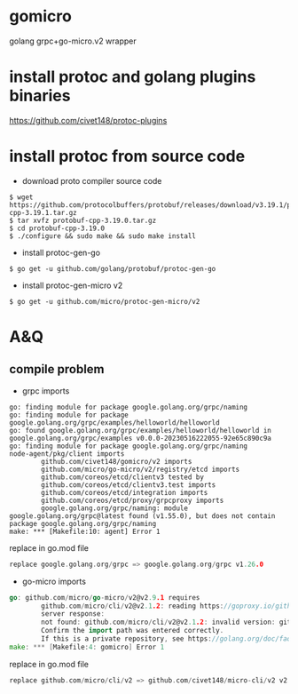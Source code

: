 # gomicro

golang grpc+go-micro.v2 wrapper

# install protoc and golang plugins binaries 

  https://github.com/civet148/protoc-plugins

# install protoc from source code

- download proto compiler source code

```shell script
$ wget https://github.com/protocolbuffers/protobuf/releases/download/v3.19.1/protobuf-cpp-3.19.1.tar.gz
$ tar xvfz protobuf-cpp-3.19.0.tar.gz
$ cd protobuf-cpp-3.19.0
$ ./configure && sudo make && sudo make install
```

- install protoc-gen-go

```shell script
$ go get -u github.com/golang/protobuf/protoc-gen-go
```

- install protoc-gen-micro v2
```shell script
$ go get -u github.com/micro/protoc-gen-micro/v2
```


# A&Q

## compile problem

- grpc imports

```shell
go: finding module for package google.golang.org/grpc/naming
go: finding module for package google.golang.org/grpc/examples/helloworld/helloworld
go: found google.golang.org/grpc/examples/helloworld/helloworld in google.golang.org/grpc/examples v0.0.0-20230516222055-92e65c890c9a
go: finding module for package google.golang.org/grpc/naming
node-agent/pkg/client imports
        github.com/civet148/gomicro/v2 imports
        github.com/micro/go-micro/v2/registry/etcd imports
        github.com/coreos/etcd/clientv3 tested by
        github.com/coreos/etcd/clientv3.test imports
        github.com/coreos/etcd/integration imports
        github.com/coreos/etcd/proxy/grpcproxy imports
        google.golang.org/grpc/naming: module google.golang.org/grpc@latest found (v1.55.0), but does not contain package google.golang.org/grpc/naming
make: *** [Makefile:10: agent] Error 1
```

replace in go.mod file

```go
replace google.golang.org/grpc => google.golang.org/grpc v1.26.0
```

- go-micro imports

```go
go: github.com/micro/go-micro/v2@v2.9.1 requires
        github.com/micro/cli/v2@v2.1.2: reading https://goproxy.io/github.com/micro/cli/v2/@v/v2.1.2.mod: 404 Not Found
        server response:
        not found: github.com/micro/cli/v2@v2.1.2: invalid version: git ls-remote -q origin in /data1/golang/pkg/mod/cache/vcs/2f5431eb5439e9d79f82a6d853348656f17b78125db9eda81300bc014d0f0a5d: exit status 128:                fatal: could not read Username for 'https://github.com': terminal prompts disabled
        Confirm the import path was entered correctly.
        If this is a private repository, see https://golang.org/doc/faq#git_https for additional information.
make: *** [Makefile:4: gomicro] Error 1
```

replace in go.mod file
```go
replace github.com/micro/cli/v2 => github.com/civet148/micro-cli/v2 v2.1.2
```
